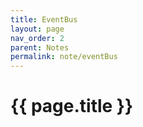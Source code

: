 ```yaml
---
title: EventBus
layout: page
nav_order: 2
parent: Notes
permalink: note/eventBus
---
```


# {{ page.title }}